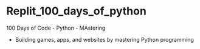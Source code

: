 # Replit_100_days_of_python
100 Days of Code - Python - MAstering
- Building games, apps, and websites by mastering Python programming
